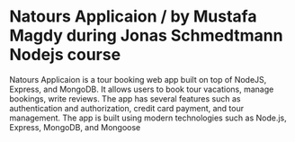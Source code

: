 # Natours Applicaion / by Mustafa Magdy during Jonas Schmedtmann Nodejs course
Natours Applicaion is a tour booking web app built on top of NodeJS, Express, and
MongoDB. It allows users to book tour vacations, manage bookings, write
reviews. The app has several features such as authentication and authorization,
credit card payment, and tour management. The app is built using modern
technologies such as Node.js, Express, MongoDB, and Mongoose 